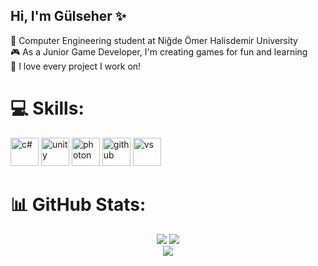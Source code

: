 ## Hi, I'm Gülseher ✨

🧠 Computer Engineering student at Niğde Ömer Halisdemir University <br/>
🎮 As a Junior Game Developer, I'm creating games for fun and learning <br/>
💖 I love every project I work on! <br/>

# 💻 Skills:
<p align="left">
<img src="https://cdn.jsdelivr.net/gh/devicons/devicon@latest/icons/csharp/csharp-original.svg" alt="c#" width="45" height="45"/>
<img src="https://cdn.jsdelivr.net/gh/devicons/devicon@latest/icons/unity/unity-original.svg" alt="unity" width="45" height="45"/>
<img src="https://cdn.jsdelivr.net/gh/devicons/devicon@latest/icons/photonengine/photonengine-original.svg" alt="photon" width="45" height="45"/>
<img src="https://cdn.jsdelivr.net/gh/devicons/devicon@latest/icons/github/github-original.svg" alt="github" width="45" height="45"/>
<img src="https://cdn.jsdelivr.net/gh/devicons/devicon@latest/icons/visualstudio/visualstudio-original.svg" alt="vs" width="45" height="45"/>
          
          

          
          
          


# 📊 GitHub Stats:
<div align="center">
  <img src="https://github-readme-stats.vercel.app/api/top-langs/?username=glshryldrm&theme=default_repocard&hide_border=true&include_all_commits=false&count_private=false&layout=compact" />
  <img src="https://github-readme-stats.vercel.app/api?username=glshryldrm&theme=default_repocard&hide_border=true&include_all_commits=false&count_private=false" />
  <br/>
  <img src="https://nirzak-streak-stats.vercel.app/?user=glshryldrm&theme=default_repocard&hide_border=true" />
</div>



<!-- Proudly created with GPRM ( https://gprm.itsvg.in ) -->
